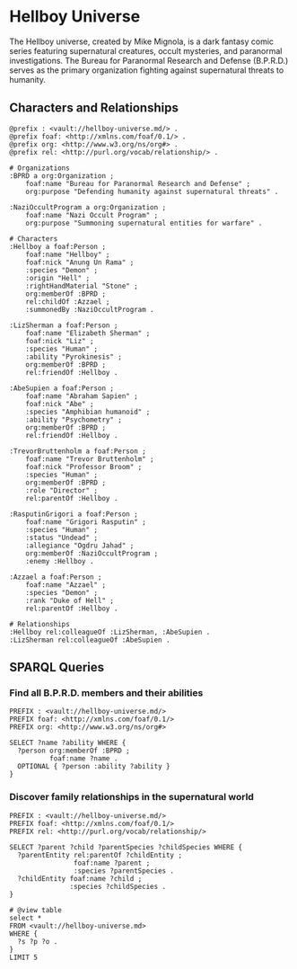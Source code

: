 # Hellboy Universe

The Hellboy universe, created by Mike Mignola, is a dark fantasy comic series featuring supernatural creatures, occult mysteries, and paranormal investigations. The Bureau for Paranormal Research and Defense (B.P.R.D.) serves as the primary organization fighting against supernatural threats to humanity.

## Characters and Relationships

```turtle
@prefix : <vault://hellboy-universe.md/> .
@prefix foaf: <http://xmlns.com/foaf/0.1/> .
@prefix org: <http://www.w3.org/ns/org#> .
@prefix rel: <http://purl.org/vocab/relationship/> .

# Organizations 
:BPRD a org:Organization ;
    foaf:name "Bureau for Paranormal Research and Defense" ;
    org:purpose "Defending humanity against supernatural threats" .

:NaziOccultProgram a org:Organization ;
    foaf:name "Nazi Occult Program" ;
    org:purpose "Summoning supernatural entities for warfare" .

# Characters
:Hellboy a foaf:Person ;
    foaf:name "Hellboy" ;
    foaf:nick "Anung Un Rama" ;
    :species "Demon" ;
    :origin "Hell" ;
    :rightHandMaterial "Stone" ;
    org:memberOf :BPRD ;
    rel:childOf :Azzael ;
    :summonedBy :NaziOccultProgram .

:LizSherman a foaf:Person ;
    foaf:name "Elizabeth Sherman" ;
    foaf:nick "Liz" ;
    :species "Human" ;
    :ability "Pyrokinesis" ;
    org:memberOf :BPRD ;
    rel:friendOf :Hellboy .

:AbeSupien a foaf:Person ;
    foaf:name "Abraham Sapien" ;
    foaf:nick "Abe" ;
    :species "Amphibian humanoid" ;
    :ability "Psychometry" ;
    org:memberOf :BPRD ;
    rel:friendOf :Hellboy .

:TrevorBruttenholm a foaf:Person ;
    foaf:name "Trevor Bruttenholm" ;
    foaf:nick "Professor Broom" ;
    :species "Human" ;
    org:memberOf :BPRD ;
    :role "Director" ;
    rel:parentOf :Hellboy .

:RasputinGrigori a foaf:Person ;
    foaf:name "Grigori Rasputin" ;
    :species "Human" ;
    :status "Undead" ;
    :allegiance "Ogdru Jahad" ;
    org:memberOf :NaziOccultProgram ;
    :enemy :Hellboy .

:Azzael a foaf:Person ;
    foaf:name "Azzael" ;
    :species "Demon" ;
    :rank "Duke of Hell" ;
    rel:parentOf :Hellboy .

# Relationships
:Hellboy rel:colleagueOf :LizSherman, :AbeSupien .
:LizSherman rel:colleagueOf :AbeSupien .
```

## SPARQL Queries

### Find all B.P.R.D. members and their abilities

```sparql
PREFIX : <vault://hellboy-universe.md/>
PREFIX foaf: <http://xmlns.com/foaf/0.1/>
PREFIX org: <http://www.w3.org/ns/org#>

SELECT ?name ?ability WHERE {
  ?person org:memberOf :BPRD ;
          foaf:name ?name .
  OPTIONAL { ?person :ability ?ability }
}
```

### Discover family relationships in the supernatural world

```sparql
PREFIX : <vault://hellboy-universe.md/>
PREFIX foaf: <http://xmlns.com/foaf/0.1/>
PREFIX rel: <http://purl.org/vocab/relationship/>

SELECT ?parent ?child ?parentSpecies ?childSpecies WHERE {
  ?parentEntity rel:parentOf ?childEntity ;
                foaf:name ?parent ;
                :species ?parentSpecies .
  ?childEntity foaf:name ?child ;
               :species ?childSpecies .
}
```

```sparql
# @view table
select *
FROM <vault://hellboy-universe.md>
WHERE {
  ?s ?p ?o .
}
LIMIT 5
```
